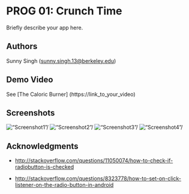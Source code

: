 # PROG 01: Crunch Time

Briefly describe your app here.

## Authors

Sunny Singh ([sunny.singh.13@berkeley.edu](mailto:sunny.singh.13@berkeley.edu))

## Demo Video

See [The Caloric Burner] (https://link_to_your_video)

## Screenshots

<img src = “screenshots/1.png” height=“400” alt=“Screenshot1”/>
<img src = “screenshots/2.png” height=“400” alt=“Screenshot2”/>
<img src = “screenshots/3.png” height=“400” alt=“Screenshot3”/>
<img src = “screenshots/4.png” height=“400” alt=“Screenshot4”/>

## Acknowledgments

* http://stackoverflow.com/questions/11050074/how-to-check-if-radiobutton-is-checked

* http://stackoverflow.com/questions/8323778/how-to-set-on-click-listener-on-the-radio-button-in-android

